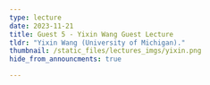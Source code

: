 ```yaml
---
type: lecture
date: 2023-11-21
title: Guest 5 - Yixin Wang Guest Lecture
tldr: "Yixin Wang (University of Michigan)."
thumbnail: /static_files/lectures_imgs/yixin.png
hide_from_announcments: true

---
```

